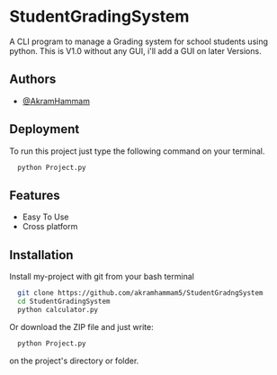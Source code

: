 # StudentGradingSystem
A CLI program to manage a Grading system for school students using python. This is V1.0 without any GUI, i'll add a GUI on later Versions.



## Authors

- [@AkramHammam](https://www.github.com/akramhammam5)




## Deployment

To run this project just type the following command on your terminal.

```bash
  python Project.py
```


## Features

- Easy To Use
- Cross platform








## Installation

Install my-project with git from your bash terminal

```bash
  git clone https://github.com/akramhammam5/StudentGradngSystem
  cd StudentGradingSystem
  python calculator.py
```
Or download the ZIP file and just write:
```bash
  python Project.py
```
on the project's directory or folder.
